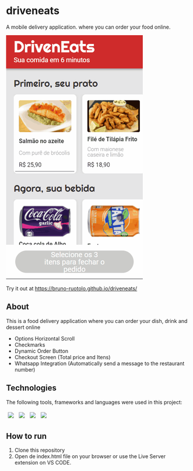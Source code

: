 # driveneats
A mobile delivery application. where you can order your food online.

<img src="/assets/driveneats.gif" />

Try it out at https://bruno-ruotolo.github.io/driveneats/

## About

This is a food delivery application where you can order your dish, drink and dessert online

- Options Horizontal Scroll 
- Checkmarks 
- Dynamic Order Button
- Checkout Screen (Total price and Itens)
- Whatsapp Integration (Automatically send a message to the restaurant number)

## Technologies
The following tools, frameworks and languages were used in this project:<br>

<div>
  <img style='margin: 5px;' src="https://img.shields.io/badge/css-%231572B6.svg?style=for-the-badge&logo=css3&logoColor=white"/>
  <img style='margin: 5px;' src="https://img.shields.io/badge/html5-%23E34F26.svg?style=for-the-badge&logo=html5&logoColor=white"/>
  <img style='margin: 5px;' src="https://img.shields.io/badge/javascript-%23323330.svg?style=for-the-badge&logo=javascript&logoColor=%23F7DF1E"/>
  <img style='margin: 5px;' src="https://img.shields.io/badge/WhatsApp-25D366?style=for-the-badge&logo=whatsapp&logoColor=white"/>
</div>

## How to run

1. Clone this repository
2. Open de index.html file on your browser or use the Live Server extension on VS CODE.
